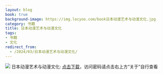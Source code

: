 ```yaml
---
layout: blog
book: true
background-image: https://img.locyoo.com/book日本动漫艺术与动漫文化.jpg
category: 书籍
title: 日本动漫艺术与动漫文化
tags:
- 书籍
- 文化
redirect_from:
  - /2024/03/日本动漫艺术与动漫文化/
---
```

![](https://img.locyoo.com/book日本动漫艺术与动漫文化.jpg)
日本动漫艺术与动漫文化: <a name = "ref1" href="https://url18.ctfile.com/f/50983618-1345419205-de2dec?p=3619">点击下载</a>，访问密码请点击右上方“关于”自行查看